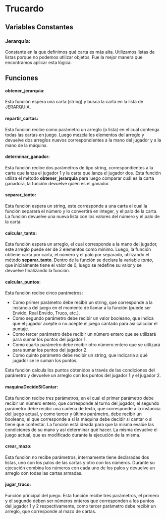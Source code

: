 # Trucardo

## Variables Constantes
### Jerarquía:
Constante en la que definimos qué carta es más alta. Utilizamos listas de listas porque no podemos utilizar objetos. Fue la mejor manera que encontramos aplicar esta lógica. 

## Funciones
#### obtener_jerarquia:
Esta función espera una carta (string) y busca la carta en la lista de JERARQUIA.

#### repartir_cartas:
Esta funcion recibe como parámetro un arreglo (o lista) en el cual contenga todas las cartas en juego. Luego mezcla los elementos del arreglo y devuelve dos arreglos nuevos correspondientes a la mano del jugador y a la mano de la máquina.

#### determinar_ganador:
Esta función recibe dos parámetros de tipo string, correspondientes a la carta que lanza el jugador 1 y la carta que lanza el jugador dos. Esta función utiliza el método **obtener_jerarquia** para luego comparar cuál es la carta ganadora, la función devuelve quién es el ganador.

#### separar_tanto:
Esta función espera un string, este corresponde a una carta el cual la función separará el número y lo convertirá en integer, y el palo de la carta. La función devuelve una nueva lista con los valores del número y el palo de la carta.

#### calcular_tanto:
Esta función espera un arreglo, el cual corresponde a la mano del jugador, este arreglo puede ser de 2 elementos como mínimo. Luego, la función obtiene carta por carta, el número y el palo por separado, utilizando el método **separar_tanto**. Dentro de la función se declara la variable *tanto*, que inicialmente tiene el valor de 0, luego se redefine su valor y se devuelve finalizando la función.

#### calcular_puntos:
Esta función recibe cinco parámetros:
-   Como primer parámetro debe recibir un string, que corresponde a la instancia del juego en el momento de llamar a la función (puede ser Envido, Real Envido, Truco, etc.).
-   Como segundo parámetro debe recibir un valor booleano, que indica que el jugador acepte o no acepte el juego cantado para así calcular el puntaje.
-   Como tercer parámetro debe recibir un número entero que se utilizará para sumar los puntos del jugador 1.
-   Como cuarto parámetro debe recibir otro número entero que se uitlizará para sumar los puntos del jugador 2.
-   Como quinto parámetro debe recibir un string, que indicaría a qué jugador se le suman los puntos.

Esta función calcula los puntos obtenidos a través de las condiciones del parámetro y devuelve un arreglo con los puntos del jugador 1 y el jugador 2.

#### maquinaDecideSiCantar: 
Esta función recibe tres parámetros, en el cual el primer parámetro debe recibir un número entero, que corresponde al turno del jugador, el segundo parámetro debe recibir una cadena de texto, que corresponde a la instancia del juego actual, y como tercer y último parámetro, debe recibir un booleano, el que corresponde a sí la máquina debe decidir si cantar o si tiene que contestar. La función está ideada para que la misma evalúe las condiciones de su mano y así determinar qué hacer. La misma devuelve el juego actual, que es modificado durante la ejecución de la misma.

#### crear_mazo: 
Esta función no recibe parámetros, internamente tiene declaradas dos listas, uno con los palos de las cartas y otro con los números. Durante su ejecución combina los números con cada uno de los palos y devuelve un arreglo con todas las cartas armadas.

#### jugar_truco:
Función principal del juego. Esta función recibe tres parámetros, el primero y el segundo deben ser números enteros que corresponden a los puntos del jugador 1 y 2 respectivamente, como tercer parámetro debe recibir un arreglo, que corresponde al mazo de cartas.